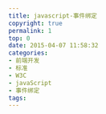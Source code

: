 ```yaml
---
title: javascript-事件绑定
copyright: true
permalink: 1
top: 0
date: 2015-04-07 11:58:32
categories:
- 前端开发
- 标准
- W3C
- javaScript
- 事件绑定
tags:
---
```

